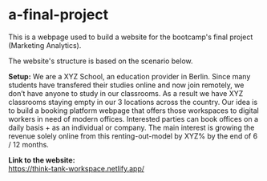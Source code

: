 # a-final-project
This is a webpage used to build a website for the bootcamp's final project (Marketing Analytics).

The website's structure is based on the scenario below. 

<b>Setup:</b>
We are a XYZ School, an education provider in Berlin. Since many students have transfered their studies online and now join remotely, we don’t have anyone to study in our classrooms. As a result we have XYZ classrooms staying empty in our 3 locations across the country. Our idea is to build a booking platform webpage that offers those workspaces to digital workers in need of modern offices. Interested parties can book offices on a daily basis + as an individual or company. The main interest is growing the revenue solely online from this renting-out-model by XYZ% by the end of 6 / 12 months.

<b>Link to the website:</b></br>
https://think-tank-workspace.netlify.app/
